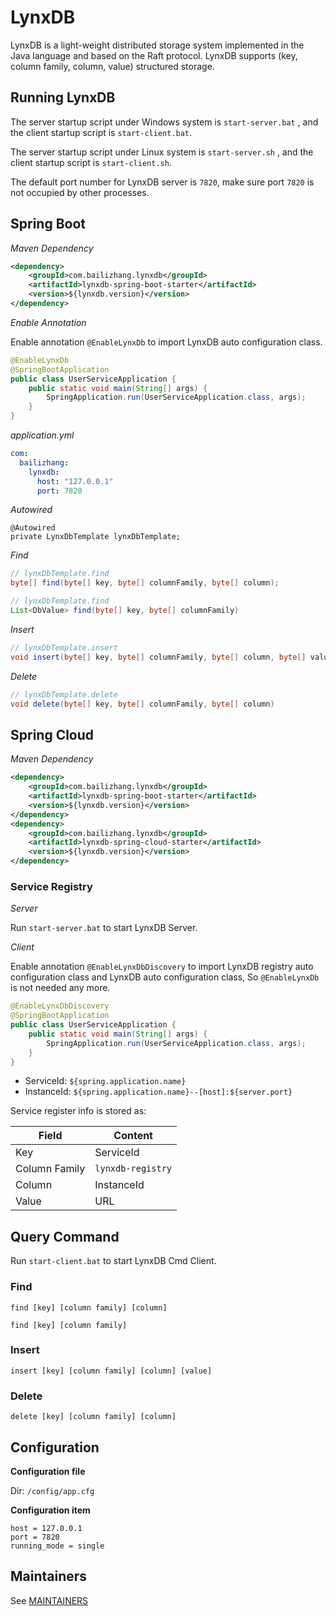 # LynxDB

LynxDB is a light-weight distributed storage system implemented in the Java language and based on the Raft protocol. LynxDB supports (key, column family, column, value) structured storage.

## Running LynxDB

The server startup script under Windows system is `start-server.bat` , and the client startup script is `start-client.bat`.

The server startup script under Linux system is `start-server.sh` , and the client startup script is `start-client.sh`.

The default port number for LynxDB server is `7820`, make sure port `7820` is not occupied by other processes.

## Spring Boot

*Maven Dependency*

```xml
<dependency>
    <groupId>com.bailizhang.lynxdb</groupId>
    <artifactId>lynxdb-spring-boot-starter</artifactId>
    <version>${lynxdb.version}</version>
</dependency>
```

*Enable Annotation*

Enable annotation `@EnableLynxDb` to import LynxDB auto configuration class.

```java
@EnableLynxDb
@SpringBootApplication
public class UserServiceApplication {
	public static void main(String[] args) {
		SpringApplication.run(UserServiceApplication.class, args);
	}
}
```

*application.yml*

```yaml
com:
  bailizhang:
    lynxdb:
      host: "127.0.0.1"
      port: 7820
```

*Autowired*

```
@Autowired
private LynxDbTemplate lynxDbTemplate;
```

*Find*

```java
// lynxDbTemplate.find
byte[] find(byte[] key, byte[] columnFamily, byte[] column);
```

```java
// lynxDbTemplate.find
List<DbValue> find(byte[] key, byte[] columnFamily)
```

*Insert*

```java
// lynxDbTemplate.insert
void insert(byte[] key, byte[] columnFamily, byte[] column, byte[] value)
```

*Delete*

```java
// lynxDbTemplate.delete
void delete(byte[] key, byte[] columnFamily, byte[] column)
```

## Spring Cloud

*Maven Dependency*

```xml
<dependency>
    <groupId>com.bailizhang.lynxdb</groupId>
    <artifactId>lynxdb-spring-boot-starter</artifactId>
    <version>${lynxdb.version}</version>
</dependency>
<dependency>
    <groupId>com.bailizhang.lynxdb</groupId>
    <artifactId>lynxdb-spring-cloud-starter</artifactId>
    <version>${lynxdb.version}</version>
</dependency>
```

### Service Registry

*Server*

Run `start-server.bat` to start LynxDB Server.

*Client*

Enable annotation `@EnableLynxDbDiscovery` to import LynxDB registry auto configuration class and LynxDB auto configuration class, So `@EnableLynxDb` is not needed any more.

```java
@EnableLynxDbDiscovery
@SpringBootApplication
public class UserServiceApplication {
	public static void main(String[] args) {
		SpringApplication.run(UserServiceApplication.class, args);
	}
}
```

- ServiceId: `${spring.application.name}`
- InstanceId: `${spring.application.name}--[host]:${server.port}`

Service register info is stored as:

| Field         | Content           |
|---------------|-------------------|
| Key           | ServiceId         |
| Column Family | `lynxdb-registry` |
| Column        | InstanceId        |
| Value         | URL               |

## Query Command

Run `start-client.bat` to start LynxDB Cmd Client.

### Find

```shell
find [key] [column family] [column]
```

```shell
find [key] [column family] 
```

### Insert

```shell
insert [key] [column family] [column] [value]
```

### Delete

```shell
delete [key] [column family] [column]
```

## Configuration

**Configuration file**

Dir: `/config/app.cfg`

**Configuration item**

```
host = 127.0.0.1
port = 7820
running_mode = single
```

## Maintainers

See [MAINTAINERS](./MAINTAINERS)